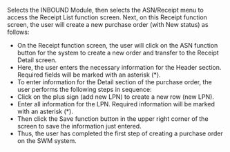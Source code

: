 Selects the INBOUND Module, then selects the ASN/Receipt menu to access the Receipt List function screen. Next, on this Receipt function screen, the user will create a new purchase order (with New status) as follows:
- On the Receipt function screen, the user will click on the ASN function button for the system to create a new order and transfer to the Receipt Detail screen.
- Here, the user enters the necessary information for the Header section. Required fields will be marked with an asterisk (*).
- To enter information for the Detail section of the purchase order, the user performs the following steps in sequence:
- Click on the plus sign (add new LPN) to create a new row (new LPN).
- Enter all information for the LPN. Required information will be marked with an asterisk (*).
- Then click the Save function button in the upper right corner of the screen to save the information just entered.
- Thus, the user has completed the first step of creating a purchase order on the SWM system.